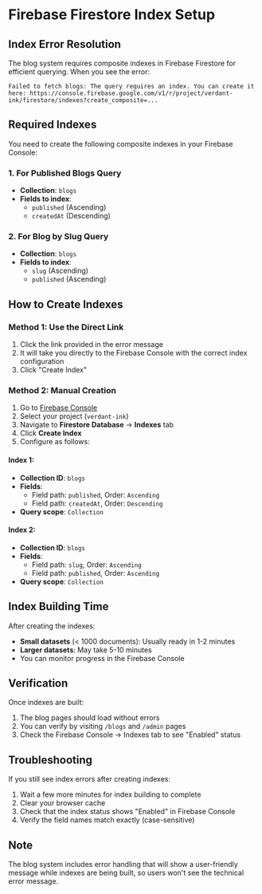 # Firebase Firestore Index Setup

## Index Error Resolution

The blog system requires composite indexes in Firebase Firestore for efficient querying. When you see the error:

```
Failed to fetch blogs: The query requires an index. You can create it here: https://console.firebase.google.com/v1/r/project/verdant-ink/firestore/indexes?create_composite=...
```

## Required Indexes

You need to create the following composite indexes in your Firebase Console:

### 1. For Published Blogs Query
- **Collection**: `blogs`
- **Fields to index**:
  - `published` (Ascending)
  - `createdAt` (Descending)

### 2. For Blog by Slug Query
- **Collection**: `blogs`
- **Fields to index**:
  - `slug` (Ascending)
  - `published` (Ascending)

## How to Create Indexes

### Method 1: Use the Direct Link
1. Click the link provided in the error message
2. It will take you directly to the Firebase Console with the correct index configuration
3. Click "Create Index"

### Method 2: Manual Creation
1. Go to [Firebase Console](https://console.firebase.google.com)
2. Select your project (`verdant-ink`)
3. Navigate to **Firestore Database** → **Indexes** tab
4. Click **Create Index**
5. Configure as follows:

#### Index 1:
- **Collection ID**: `blogs`
- **Fields**:
  - Field path: `published`, Order: `Ascending`
  - Field path: `createdAt`, Order: `Descending`
- **Query scope**: `Collection`

#### Index 2:
- **Collection ID**: `blogs`
- **Fields**:
  - Field path: `slug`, Order: `Ascending`
  - Field path: `published`, Order: `Ascending`
- **Query scope**: `Collection`

## Index Building Time

After creating the indexes:
- **Small datasets** (< 1000 documents): Usually ready in 1-2 minutes
- **Larger datasets**: May take 5-10 minutes
- You can monitor progress in the Firebase Console

## Verification

Once indexes are built:
1. The blog pages should load without errors
2. You can verify by visiting `/blogs` and `/admin` pages
3. Check the Firebase Console → Indexes tab to see "Enabled" status

## Troubleshooting

If you still see index errors after creating indexes:
1. Wait a few more minutes for index building to complete
2. Clear your browser cache
3. Check that the index status shows "Enabled" in Firebase Console
4. Verify the field names match exactly (case-sensitive)

## Note

The blog system includes error handling that will show a user-friendly message while indexes are being built, so users won't see the technical error message. 
